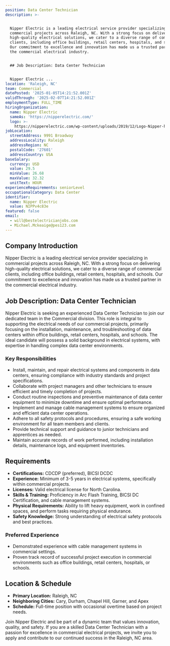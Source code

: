```yaml
---
position: Data Center Technician
description: >-


  Nipper Electric is a leading electrical service provider specializing in
  commercial projects across Raleigh, NC. With a strong focus on delivering
  high-quality electrical solutions, we cater to a diverse range of commercial
  clients, including office buildings, retail centers, hospitals, and schools.
  Our commitment to excellence and innovation has made us a trusted partner in
  the commercial electrical industry.


  ## Job Description: Data Center Technician


  Nipper Electric ...
location: 'Raleigh, NC'
team: Commercial
datePosted: '2025-01-05T14:21:52.001Z'
validThrough: '2025-02-07T14:21:52.001Z'
employmentType: FULL_TIME
hiringOrganization:
  name: Nipper Electric
  sameAs: 'https://nipperelectric.com/'
  logo: >-
    https://nipperelectric.com/wp-content/uploads/2019/12/Logo-Nipper-horizontal-primary.png
jobLocation:
  streetAddress: 9991 Broadway
  addressLocality: Raleigh
  addressRegion: NC
  postalCode: '27601'
  addressCountry: USA
baseSalary:
  currency: USD
  value: 29.5
  minValue: 26.68
  maxValue: 32.32
  unitText: HOUR
experienceRequirements: seniorLevel
occupationalCategory: Data Center
identifier:
  name: Nipper Electric
  value: NIPPv4c83e
featured: false
email:
  - will@bestelectricianjobs.com
  - Michael.Mckeaige@pes123.com
---
```




## Company Introduction

Nipper Electric is a leading electrical service provider specializing in commercial projects across Raleigh, NC. With a strong focus on delivering high-quality electrical solutions, we cater to a diverse range of commercial clients, including office buildings, retail centers, hospitals, and schools. Our commitment to excellence and innovation has made us a trusted partner in the commercial electrical industry.

## Job Description: Data Center Technician

Nipper Electric is seeking an experienced Data Center Technician to join our dedicated team in the Commercial division. This role is integral to supporting the electrical needs of our commercial projects, primarily focusing on the installation, maintenance, and troubleshooting of data centers within office buildings, retail centers, hospitals, and schools. The ideal candidate will possess a solid background in electrical systems, with expertise in handling complex data center environments.

### Key Responsibilities

- Install, maintain, and repair electrical systems and components in data centers, ensuring compliance with industry standards and project specifications.
- Collaborate with project managers and other technicians to ensure efficient and timely completion of projects.
- Conduct routine inspections and preventive maintenance of data center equipment to minimize downtime and ensure optimal performance.
- Implement and manage cable management systems to ensure organized and efficient data center operations.
- Adhere to all safety protocols and procedures, ensuring a safe working environment for all team members and clients.
- Provide technical support and guidance to junior technicians and apprentices as needed.
- Maintain accurate records of work performed, including installation details, maintenance logs, and equipment inventories.

## Requirements

- **Certifications:** CDCDP (preferred), BICSI DCDC
- **Experience:** Minimum of 3-5 years in electrical systems, specifically within commercial projects.
- **Licenses:** Valid electrical license for North Carolina.
- **Skills & Training:** Proficiency in Arc Flash Training, BICSI DC Certification, and cable management systems.
- **Physical Requirements:** Ability to lift heavy equipment, work in confined spaces, and perform tasks requiring physical endurance.
- **Safety Knowledge:** Strong understanding of electrical safety protocols and best practices.

### Preferred Experience

- Demonstrated experience with cable management systems in commercial settings.
- Proven track record of successful project execution in commercial environments such as office buildings, retail centers, hospitals, or schools.

## Location & Schedule

- **Primary Location:** Raleigh, NC
- **Neighboring Cities:** Cary, Durham, Chapel Hill, Garner, and Apex
- **Schedule:** Full-time position with occasional overtime based on project needs.


Join Nipper Electric and be part of a dynamic team that values innovation, quality, and safety. If you are a skilled Data Center Technician with a passion for excellence in commercial electrical projects, we invite you to apply and contribute to our continued success in the Raleigh, NC area.

